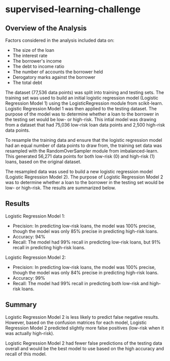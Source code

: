 # supervised-learning-challenge

## Overview of the Analysis

Factors considered in the analysis included data on:

* The size of the loan
* The interest rate
* The borrower's income
* The debt to income ratio
* The number of accounts the borrower held 
* Derogatory marks against the borrower
* The total debt

The dataset (77,536 data points) was split into training and testing sets. The training set was used to build an initial logistic regression model (Logistic Regression Model 1) using the LogisticRegression module from scikit-learn. Logistic Regression Model 1 was then applied to the testing dataset. The purpose of the model was to determine whether a loan to the borrower in the testing set would be low- or high-risk. This intial model was drawing from a dataset that had 75,036 low-risk loan data points and 2,500 high-risk data points. 

To resample the training data and ensure that the logistic regression model had an equal number of data points to draw from, the training set data was resampled with the RandomOverSampler module from imbalanced-learn. This generated 56,271 data points for both low-risk (0) and high-risk (1) loans, based on the original dataset.

The resampled data was used to build a new logistic regression model (Logistic Regression Model 2). The purpose of Logistic Regression Model 2 was to determine whether a loan to the borrower in the testing set would be low- or high-risk. The results are summarized below.

## Results

Logistic Regression Model 1:
* Precision: In predicting low-risk loans, the model was 100% precise, though the model was only 85% precise in predicting high-risk loans.
* Accuracy: 94%
* Recall: The model had 99% recall in predicting low-risk loans, but 91% recall in predicting high-risk loans.

Logistic Regression Model 2:
* Precision: In predicting low-risk loans, the model was 100% precise, though the model was only 84% precise in predicting high-risk loans.
* Accuracy: 99%
* Recall: The model had 99% recall in predicting both low-risk and high-risk loans.

## Summary

Logistic Regression Model 2 is less likely to predict false negative results. However, based on the confusion matrices for each model, Logistic Regression Model 2 predicted slightly more false positives (low-risk when it was actually high-risk).

Logistic Regression Model 2 had fewer false predictions of the testing data overall and would be the best model to use based on the high accuracy and recall of this model.
